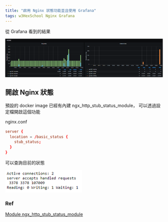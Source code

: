 ```yaml
---
title: "啟用 Nginx 狀態功能並且使用 Grafana"
tags: w3HexSchool Nginx Grafana
---
```


從 Grafana 看到的結果

![](/assets/images/2020-06-07/2020-06-07_20-13-21.png)

## 開啟 Nginx 狀態

預設的 docker image 已經有內建 ngx_http_stub_status_module，
可以透過設定檔開啟這個功能

nginx.conf

```conf
server {
  location = /basic_status {
    stub_status;
  }
}
```

可以查詢目前的狀態

![](/assets/images/2020-06-07/2020-06-07_20-12-48.png)

### Ref

[Module ngx_http_stub_status_module](http://nginx.org/en/docs/http/ngx_http_stub_status_module.html)
